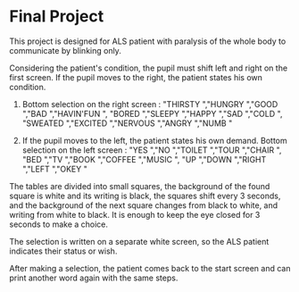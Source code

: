 # Final Project

This project is designed for ALS patient with paralysis of the whole body to communicate by blinking only.


Considering the patient's condition, the pupil must shift left and right on the first screen. If the pupil moves to the right, the patient states his own condition.


1. Bottom selection on the right screen :
"THIRSTY ","HUNGRY ","GOOD ","BAD ","HAVIN'FUN ",
"BORED ","SLEEPY ","HAPPY ","SAD ","COLD ",
"SWEATED ","EXCITED ","NERVOUS ","ANGRY ","NUMB "


2. If the pupil moves to the left, the patient states his own demand.
Bottom selection on the left screen :
"YES ","NO ","TOILET ","TOUR ","CHAIR ",
"BED ","TV ","BOOK ","COFFEE ","MUSIC ",
"UP ","DOWN ","RIGHT ","LEFT ","OKEY "


The tables are divided into small squares, the background of the found square is white and its writing is black, 
the squares shift every 3 seconds, and the background of the next square changes from black to white, and writing from white to black.
It is enough to keep the eye closed for 3 seconds to make a choice.


The selection is written on a separate white screen, so the ALS patient indicates their status or wish.



After making a selection, the patient comes back to the start screen and can print another word again with the same steps.
